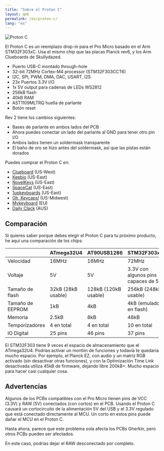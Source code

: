 ```yaml
---
title: "Sobre el Proton C"
layout: qmk
permalink: /es/proton-c/
lang: "es"
---
```


<img src="https://i.imgur.com/GdsN1Rd.jpg" alt="Proton C" />

El Proton C es un reemplazo drop-in para el Pro Micro basado en el Arm STM32F303xC. Usa el mismo chip que las placas Planck rev6, y los Arm Clueboards de Skullydazed.

* Puerto USB-C montado through-hole
* 32-bit 72MHz Cortex-M4 processor (STM32F303CCT6)
* I2C, SPI, PWM, DMA, DAC, USART, I2S
* 23x Puertos 3.3V I/O
* 1x 5V output para cadenas de LEDs WS2812
* 256kB flash
* 40kB RAM
* AST1109MLTRQ huella de parlante
* Botón reset

Rev 2 tiene los cambios siguientes:

* Bases de parlante en ambos lados del PCB
* Ahora puedes conectar un lado del parlante al GND para tener otro pin I/O
* Ambos lados tienen un soldermask transparente
* El baño de oro se hizo antes del soldermask, así que las pistas están dorados

Puedes comprar el Proton C en:

* [Clueboard](https://clueboard.co/parts/qmk-proton-c) (US-West)
* [Keebio](https://keeb.io/products/qmk-proton-c) (US-East)
* [NovelKeys](https://novelkeys.xyz/products/qmk-proton-c) (US-East)
* [SpaceCat](https://spacecat.design/products/proton-c-by-qmk) (US-East)
* [1upkeyboards](https://www.1upkeyboards.com/shop/controllers/qmk-proton-c/) (US-East)
* [Oh, Keycaps!](https://ohkeycaps.com/products/proton-c) (US-Midwest)
* [Mykeyboard](https://mykeyboard.eu/catalogue/qmk-proton-c-rev-2_1246/) (EU)
* [Daily Clack](https://dailyclack.com/products/qmk-proton-c) (AUS)

## Comparación

Si quieres saber porque debes elegir el Proton C para tu próximo producto, he aquí una comparación de los chips:

&nbsp;          |ATmega32U4        |AT90USB1286         |STM32F303xC                        |
----------------|------------------|--------------------|-----------------------------------|
Velocidad       |16MHz             |16MHz               |72MHz                              |
Voltaje         |5V                |5V                  |3.3V con algunos pins capaces de 5V|
Tamaño de flash |32kB (28kB usable)|128kB (120kB usable)|256kB (248kB usable)               |
Tamaño de EEPROM|1kB               |4kB                 |4kB (emulado en flash)             |
Memoria         |2.5kB             |8kB                 |48kB                               |
Temporizadores  |4 en total        |4 en total          |10 en total                        |
IO Digital      |25 pins           |46 pins             |37 pins                            |

El STM32F303 tiene 9 veces el espacio de almacenamiento que el ATmega32U4. Podrías activar un montón de funciones y todavía te quedaría mucho espacio. Por ejemplo, el Planck EZ, con audio y un matriz RGB activado (sin desactivar otras funciones), y con la Optimización Time Link desactivada utiliza 45kB de firmware, dejando libre 200kB+. Mucho espacio para hacer casi cualquier cosa.

## Advertencias

Algunos de los PCBs compatibles con el Pro Micro tienen pins de VCC (3.3V) y RAW (5V) conectados (con cortos) en el PCB. Usando el Proton C causará un cortocircuito de la alimentación 5V del USB y el 3.3V regulado que está conectado directamente al MCU. Un corto en estos pins puede dañar el MCU en el Proton C.

Hasta ahora, parece que este problema sola afecta los PCBs Gherkin, pero otros PCBs pueden ser afectados.

En este caso, podrías dejar el RAW desconectado por completo.
